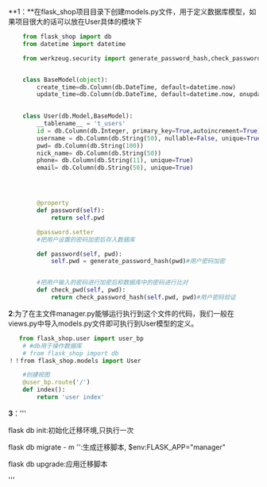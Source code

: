 **1：**在flask_shop项目目录下创建models.py文件，用于定义数据库模型，如果项目很大的话可以放在User具体的模块下

```python
    from flask_shop import db
    from datetime import datetime

    from werkzeug.security import generate_password_hash,check_password_hash


    class BaseModel(object):
        create_time=db.Column(db.DateTime, default=datetime.now)    
        update_time=db.Column(db.DateTime, default=datetime.now, onupdate=datetime.now)
        

    class User(db.Model,BaseModel):
        __tablename__ = 't_users'
        id = db.Column(db.Integer, primary_key=True,autoincrement=True)
        username = db.Column(db.String(50), nullable=False, unique=True)
        pwd= db.Column(db.String(100))
        nick_name= db.Column(db.String(50))
        phone= db.Column(db.String(11), unique=True)
        email= db.Column(db.String(50), unique=True)




        @property
        def password(self):
            return self.pwd

        @password.setter
        #把用户设置的密码加密后存入数据库

        def password(self, pwd):
            self.pwd = generate_password_hash(pwd)#用户密码加密


        #把用户输入的密码进行加密后和数据库中的密码进行比对
        def check_pwd(self, pwd):
            return check_password_hash(self.pwd, pwd)#用户密码验证
```

**2**:为了在主文件manager.py能够运行执行到这个文件的代码，我们一般在views.py中导入models.py文件即可执行到User模型的定义。

```python
   from flask_shop.user import user_bp
    # #db用于操作数据库
    # from flask_shop import db
！！from flask_shop.models import User

    #创建视图
    @user_bp.route('/')
    def index():
        return 'user index'
```

**3**：'''

flask db init:初始化迁移环境,只执行一次

flask db migrate - m '':生成迁移脚本, $env:FLASK_APP="manager" 

flask db upgrade:应用迁移脚本

'''
